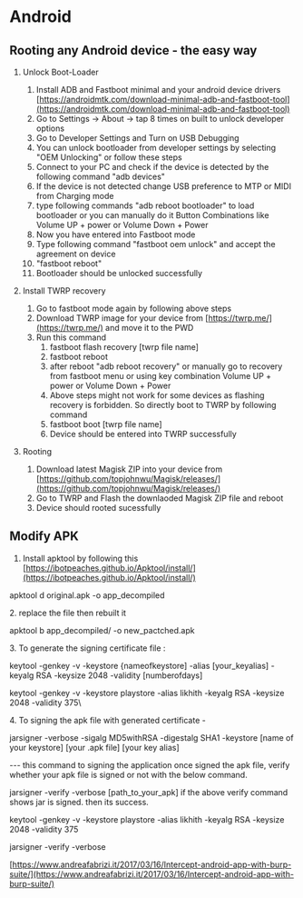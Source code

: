 # Android

## Rooting any Android device - the easy way

1. Unlock Boot-Loader
   1. Install ADB and Fastboot minimal and your android device drivers [https://androidmtk.com/download-minimal-adb-and-fastboot-tool](https://androidmtk.com/download-minimal-adb-and-fastboot-tool)
   2. Go to Settings -> About -> tap 8 times on built to unlock developer options
   3. Go to Developer Settings and Turn on USB Debugging
   4. &#x20;You can unlock bootloader from developer settings by selecting "OEM Unlocking" or follow these steps
   5. Connect to your PC and check if the device is detected by the following command "adb devices"
   6. If the device is not detected change USB preference to MTP or MIDI from Charging mode
   7. type following commands "adb reboot bootloader" to load bootloader or you can manually do it Button Combinations like Volume UP + power or Volume Down + Power
   8. Now you have entered into Fastboot mode
   9. Type following command "fastboot oem unlock" and accept the agreement on device
   10. "fastboot reboot"
   11. Bootloader should be unlocked successfully
2. Install TWRP recovery
   1. Go to fastboot mode again by following above steps
   2. Download TWRP image for your device from [https://twrp.me/](https://twrp.me/) and move it to the PWD
   3. Run this command&#x20;
      1. fastboot flash recovery \[twrp file name]
      2. fastboot reboot
      3. after reboot "adb reboot recovery" or manually go to recovery from fastboot menu or using key combination Volume UP + power or Volume Down + Power
      4. Above steps might not work for some devices as flashing recovery is forbidden. So directly boot to TWRP by following command
      5. fastboot boot \[twrp file name]
      6. Device should be entered into TWRP successfully
3.  Rooting

    1. Download latest Magisk ZIP into your device from [https://github.com/topjohnwu/Magisk/releases/](https://github.com/topjohnwu/Magisk/releases/)
    2. Go to TWRP and Flash the downlaoded Magisk ZIP file and reboot
    3. Device should rooted sucessfully



## Modify APK

1. Install apktool by following this [https://ibotpeaches.github.io/Apktool/install/](https://ibotpeaches.github.io/Apktool/install/)

apktool d original.apk -o app\_decompiled&#x20;

2\. replace the file then rebuilt it&#x20;

apktool b app\_decompiled/ -o new\_pactched.apk&#x20;

3\. To generate the signing certificate file :&#x20;

keytool -genkey -v -keystore {nameofkeystore] -alias \[your\_keyalias] -keyalg RSA -keysize 2048 -validity \[numberofdays]

keytool -genkey -v -keystore playstore -alias likhith -keyalg RSA -keysize 2048 -validity 375\


4\. To signing the apk file with generated certificate -&#x20;

jarsigner -verbose -sigalg MD5withRSA -digestalg SHA1 -keystore \[name of your keystore] \[your .apk file] \[your key alias]

&#x20;\--- this command to signing the application once signed the apk file, verify whether your apk file is signed or not with the below command.&#x20;

jarsigner -verify -verbose \[path\_to\_your\_apk] if the above verify command shows jar is signed. then its success.

keytool -genkey -v -keystore playstore -alias likhith -keyalg RSA -keysize 2048 -validity 375

jarsigner -verify -verbose



[https://www.andreafabrizi.it/2017/03/16/Intercept-android-app-with-burp-suite/](https://www.andreafabrizi.it/2017/03/16/Intercept-android-app-with-burp-suite/)
